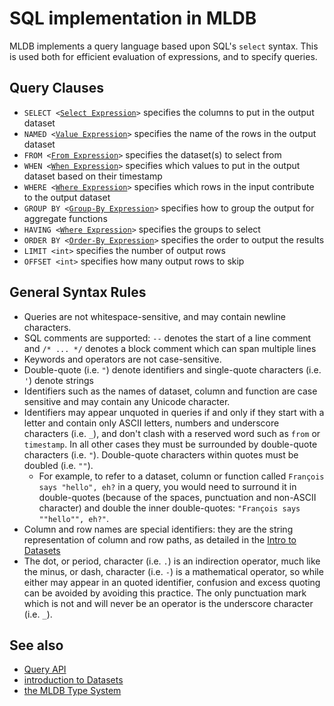 # SQL implementation in MLDB

MLDB implements a query language based upon SQL's `select` syntax.
This is used both for efficient evaluation of expressions, and to 
specify queries. 

## Query Clauses

- `SELECT <`[`Select Expression`](SelectExpression.md)`>` specifies the columns to put in the output dataset
- `NAMED <`[`Value Expression`](ValueExpression.md)`>` specifies the name of the rows in the output dataset
- `FROM <`[`From Expression`](FromExpression.md)`>` specifies the dataset(s) to select from
- `WHEN <`[`When Expression`](WhenExpression.md)`>` specifies which values to put in the output dataset based on their timestamp
- `WHERE <`[`Where Expression`](WhereExpression.md)`>` specifies which rows in the input contribute to the output dataset
- `GROUP BY <`[`Group-By Expression`](GroupByExpression.md)`>` specifies how to group the output for aggregate functions
- `HAVING <`[`Where Expression`](WhereExpression.md)`>` specifies the groups to select
- `ORDER BY <`[`Order-By Expression`](OrderByExpression.md)`>` specifies the order to output the results
- `LIMIT <int>` specifies the number of output rows
- `OFFSET <int>` specifies how many output rows to skip

## General Syntax Rules

* Queries are not whitespace-sensitive, and may contain newline characters.
* SQL comments are supported: `--` denotes the start of a line comment and `/* ... */` denotes a block comment which can span multiple lines
* Keywords and operators are not case-sensitive.
* Double-quote (i.e. `"`) denote identifiers and single-quote characters (i.e. `'`) denote strings
* Identifiers such as the names of dataset, column and function are case sensitive and may contain any Unicode character.
* Identifiers may appear unquoted in queries if and only if they start with a letter and contain only ASCII letters, numbers and underscore characters (i.e. `_`), and don't clash with a reserved word such as `from` or `timestamp`. In all other cases they must be surrounded by double-quote characters (i.e. `"`). Double-quote characters within quotes must be doubled (i.e. `""`). 
    * For example, to
    refer to a dataset, column or function called `François says "hello", eh?` in a query, you would need to
    surround it in double-quotes (because of the spaces, punctuation and non-ASCII character) and double the inner double-quotes: `"François says ""hello"", eh?"`.
* Column and row names are special identifiers: they are the string representation of column and row paths, as detailed in the [Intro to Datasets](../datasets/Datasets.md)
* The dot, or period, character (i.e. `.`) is an indirection operator, much like the minus, or dash, character (i.e. `-`) is a mathematical operator, so while either may appear in an quoted identifier, confusion and excess quoting can be avoided by avoiding this practice. The only punctuation mark which is not and will never be an operator is the underscore character (i.e. `_`).


## See also

* [Query API](QueryAPI.md)
* [introduction to Datasets](../datasets/Datasets.md)
* [the MLDB Type System](TypeSystem.md)



